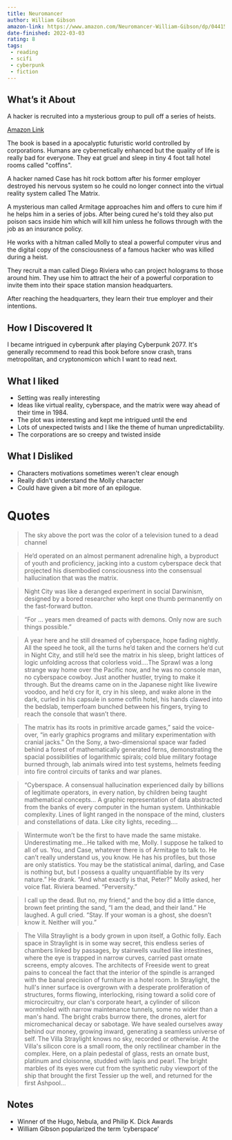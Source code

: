 ```yaml
---
title: Neuromancer
author: William Gibson
amazon-link: https://www.amazon.com/Neuromancer-William-Gibson/dp/0441569595?&_encoding=UTF8&tag=bsunter-20&linkCode=ur2&linkId=da9b75b030cab68eb335a9b8b0e7ce3b&camp=1789&creative=9325
date-finished: 2022-03-03
rating: 8
tags:
 - reading
 - scifi
 - cyberpunk
 - fiction
---
```


## What’s it About
A hacker is recruited into a mysterious group to pull off a series of heists. 

[Amazon Link]({{amazon-link}})

The book is based in a apocalyptic futuristic world controlled by corporations. Humans are cybernetically enhanced but the quality of life is really bad for everyone. They eat gruel and sleep in tiny 4 foot tall hotel rooms called "coffins". 

A hacker named Case has hit rock bottom after his former employer destroyed his nervous system so he could no longer connect into the virtual reality system called The Matrix. 

A mysterious man called Armitage approaches him and offers to cure him if he helps him in a series of jobs. After being cured he's told they also put poison sacs inside him which will kill him unless he follows through with the job as an insurance policy. 

He works with a hitman called Molly to steal a powerful computer virus and the digital copy of the consciousness of a famous hacker who was killed during a heist. 

They recruit a man called Diego Riviera who can project holograms to those around him. They use him to attract the heir of a powerful corporation to invite them into their space station mansion headquarters. 

After reaching the headquarters, they learn their true employer and their intentions. 

## How I Discovered It
I became intrigued in cyberpunk after playing Cyberpunk 2077. It's generally recommend to read this book before snow crash, trans metropolitan, and cryptonomicon which I want to read next. 

## What I liked
- Setting was really interesting
- Ideas like virtual reality, cyberspace, and the matrix were way ahead of their time in 1984. 
- The plot was interesting and kept me intrigued until the end
- Lots of unexpected twists and I like the theme of human unpredictability. 
- The corporations are so creepy and twisted inside
## What I Disliked
- Characters motivations sometimes weren't clear enough
- Really didn't understand the Molly character
- Could have given a bit more of an epilogue. 
# Quotes
> The sky above the port was the color of a television tuned to a dead channel

> He’d operated on an almost permanent adrenaline high, a byproduct of youth and proficiency, jacking into a custom cyberspace deck that projected his disembodied consciousness into the consensual hallucination that was the matrix.

> Night City was like a deranged experiment in social Darwinism, designed by a bored researcher who kept one thumb permanently on the fast-forward button.


> “For ... years men dreamed of pacts with demons. Only now are such things possible.”

> A year here and he still dreamed of cyberspace, hope fading nightly. All the speed he took, all the turns he’d taken and the corners he’d cut in Night City, and still he’d see the matrix in his sleep, bright lattices of logic unfolding across that colorless void….The Sprawl was a long strange way home over the Pacific now, and he was no console man, no cyberspace cowboy. Just another hustler, trying to make it through. But the dreams came on in the Japanese night like livewire voodoo, and he’d cry for it, cry in his sleep, and wake alone in the dark, curled in his capsule in some coffin hotel, his hands clawed into the bedslab, temperfoam bunched between his fingers, trying to reach the console that wasn’t there.

> The matrix has its roots in primitive arcade games,” said the voice-over, “in early graphics programs and military experimentation with cranial jacks.” On the Sony, a two-dimensional space war faded behind a forest of mathematically generated ferns, demonstrating the spacial possibilities of logarithmic spirals; cold blue military footage burned through, lab animals wired into test systems, helmets feeding into fire control circuits of tanks and war planes. 

> “Cyberspace. A consensual hallucination experienced daily by billions of legitimate operators, in every nation, by children being taught mathematical concepts… A graphic representation of data abstracted from the banks of every computer in the human system. Unthinkable complexity. Lines of light ranged in the nonspace of the mind, clusters and constellations of data. Like city lights, receding....

>Wintermute won’t be the first to have made the same mistake. Underestimating me…He talked with me, Molly. I suppose he talked to all of us. You, and Case, whatever there is of Armitage to talk to. He can’t really understand us, you know. He has his profiles, but those are only statistics. You may be the statistical animal, darling, and Case is nothing but, but I possess a quality unquantifiable by its very nature.” He drank. “And what exactly is that, Peter?” Molly asked, her voice flat. Riviera beamed. “Perversity.”

> I call up the dead. But no, my friend,” and the boy did a little dance, brown feet printing the sand, “I am the dead, and their land.” He laughed. A gull cried. “Stay. If your woman is a ghost, she doesn’t know it. Neither will you.”

> The Villa Straylight is a body grown in upon itself, a Gothic folly. Each space in Straylight is in some way secret, this endless series of chambers linked by passages, by stairwells vaulted like intestines, where the eye is trapped in narrow curves, carried past ornate screens, empty alcoves. The architects of Freeside went to great pains to conceal the fact that the interior of the spindle is arranged with the banal precision of furniture in a hotel room. In Straylight, the hull's inner surface is overgrown with a desperate proliferation of structures, forms flowing, interlocking, rising toward a solid core of microcircuitry, our clan's corporate heart, a cylinder of silicon wormholed with narrow maintenance tunnels, some no wider than a man's hand. The bright crabs burrow there, the drones, alert for micromechanical decay or sabotage.
We have sealed ourselves away behind our money, growing inward, generating a seamless universe of self. The Villa Straylight knows no sky, recorded or otherwise. At the Villa's silicon core is a small room, the only rectilinear chamber in the complex. Here, on a plain pedestal of glass, rests an ornate bust, platinum and cloisonne, studded with lapis and pearl. The bright marbles of its eyes were cut from the synthetic ruby viewport of the ship that brought the first Tessier up the well, and returned for the first Ashpool…

## Notes
- Winner of the Hugo, Nebula, and Philip K. Dick Awards
- William Gibson popularized the term ‘cyberspace’
